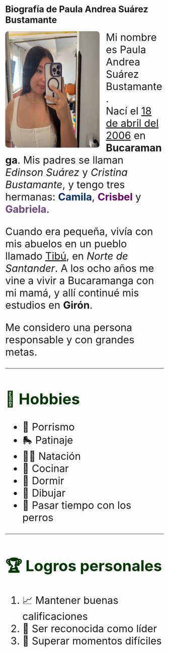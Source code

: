 <html>
<head>
  <link rel="stylesheet" href="style.css">
</head>

<body >
<style>
    body {
      background-color:"#fdfd96";
    }
  </style>

  <h1><b>Biografía de Paula Andrea Suárez Bustamante</b></h1>

  <img src="FOTOPAULA.jpg" style="float: left; width: 300px;height: 370px; border-radius: 10px; margin-right: 20px;" >

   <font size="6"><p>Mi nombre es Paula Andrea Suárez Bustamante.<br>
    Nací el <u>18 de abril del 2006</u> en <b>Bucaramanga</b>. Mis padres se llaman <i>Edinson Suárez</i> y <i>Cristina Bustamante</i>, y tengo tres hermanas:
     <font color=#003366><b>Camila</b></font>, <font color=#660066><b>Crisbel</b></font> y <font color=#6e4b7e><b>Gabriela</b></font>.</p>

  <p>Cuando era pequeña, vivía con mis abuelos en un pueblo llamado <u>Tibú</u>, en <i>Norte de Santander</i>. A los ocho años me vine a vivir a Bucaramanga con mi mamá, y allí continué mis estudios en <b>Girón</b>.</p>

  <p>Me considero una persona responsable y con grandes metas.</p>

  <hr>

  <h2><font color=#003366;">🎯 Hobbies</font></h2>
  <ul>
    <li>📣 Porrismo</li>
    <li>🛼 Patinaje</li>
    <li>🏊‍♀️ Natación</li>
    <li>🍳 Cocinar</li>
    <li>🛌 Dormir</li>
    <li>🎨 Dibujar</li>
    <li>🐶 Pasar tiempo con los perros</li>
  </ul>

  <hr>

  <h2><font color=#003366;">🏆 Logros personales</font></h2>
  <ol>
    <li>📈 Mantener buenas calificaciones</li>
    <li>🌟 Ser reconocida como líder</li>
    <li>💪 Superar momentos difíciles</li>
  </ol>
   </font>
</body>
</html>
